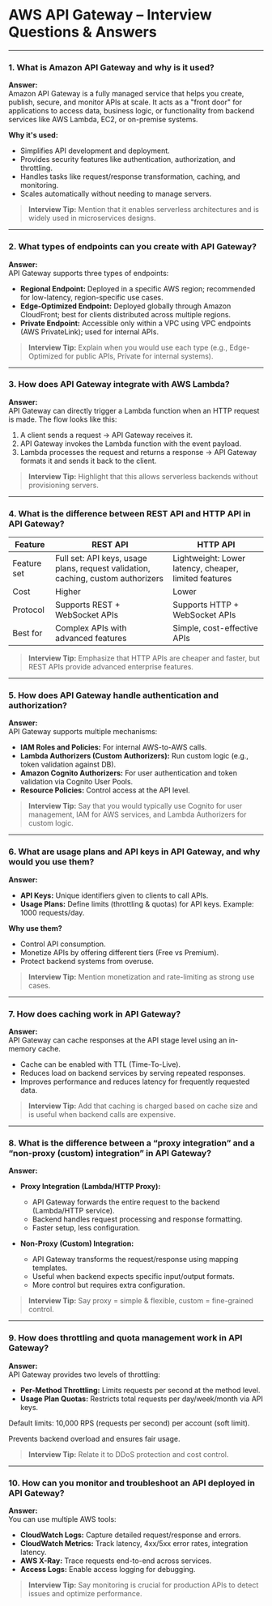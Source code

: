 # AWS API Gateway – Interview Questions & Answers

---

### 1. What is Amazon API Gateway and why is it used?

**Answer:**  
Amazon API Gateway is a fully managed service that helps you create, publish, secure, and monitor APIs at scale. It acts as a "front door" for applications to access data, business logic, or functionality from backend services like AWS Lambda, EC2, or on-premise systems.

**Why it's used:**
- Simplifies API development and deployment.
- Provides security features like authentication, authorization, and throttling.
- Handles tasks like request/response transformation, caching, and monitoring.
- Scales automatically without needing to manage servers.

> **Interview Tip:** Mention that it enables serverless architectures and is widely used in microservices designs.

---

### 2. What types of endpoints can you create with API Gateway?

**Answer:**  
API Gateway supports three types of endpoints:
- **Regional Endpoint:** Deployed in a specific AWS region; recommended for low-latency, region-specific use cases.
- **Edge-Optimized Endpoint:** Deployed globally through Amazon CloudFront; best for clients distributed across multiple regions.
- **Private Endpoint:** Accessible only within a VPC using VPC endpoints (AWS PrivateLink); used for internal APIs.

> **Interview Tip:** Explain when you would use each type (e.g., Edge-Optimized for public APIs, Private for internal systems).

---

### 3. How does API Gateway integrate with AWS Lambda?

**Answer:**  
API Gateway can directly trigger a Lambda function when an HTTP request is made. The flow looks like this:
1. A client sends a request → API Gateway receives it.
2. API Gateway invokes the Lambda function with the event payload.
3. Lambda processes the request and returns a response → API Gateway formats it and sends it back to the client.

> **Interview Tip:** Highlight that this allows serverless backends without provisioning servers.

---

### 4. What is the difference between REST API and HTTP API in API Gateway?

| Feature      | REST API | HTTP API |
|--------------|----------|----------|
| Feature set  | Full set: API keys, usage plans, request validation, caching, custom authorizers | Lightweight: Lower latency, cheaper, limited features |
| Cost         | Higher   | Lower    |
| Protocol     | Supports REST + WebSocket APIs | Supports HTTP + WebSocket APIs |
| Best for     | Complex APIs with advanced features | Simple, cost-effective APIs |

> **Interview Tip:** Emphasize that HTTP APIs are cheaper and faster, but REST APIs provide advanced enterprise features.

---

### 5. How does API Gateway handle authentication and authorization?

**Answer:**  
API Gateway supports multiple mechanisms:
- **IAM Roles and Policies:** For internal AWS-to-AWS calls.
- **Lambda Authorizers (Custom Authorizers):** Run custom logic (e.g., token validation against DB).
- **Amazon Cognito Authorizers:** For user authentication and token validation via Cognito User Pools.
- **Resource Policies:** Control access at the API level.

> **Interview Tip:** Say that you would typically use Cognito for user management, IAM for AWS services, and Lambda Authorizers for custom logic.

---

### 6. What are usage plans and API keys in API Gateway, and why would you use them?

**Answer:**  
- **API Keys:** Unique identifiers given to clients to call APIs.
- **Usage Plans:** Define limits (throttling & quotas) for API keys. Example: 1000 requests/day.

**Why use them?**
- Control API consumption.
- Monetize APIs by offering different tiers (Free vs Premium).
- Protect backend systems from overuse.

> **Interview Tip:** Mention monetization and rate-limiting as strong use cases.

---

### 7. How does caching work in API Gateway?

**Answer:**  
API Gateway can cache responses at the API stage level using an in-memory cache.
- Cache can be enabled with TTL (Time-To-Live).
- Reduces load on backend services by serving repeated responses.
- Improves performance and reduces latency for frequently requested data.

> **Interview Tip:** Add that caching is charged based on cache size and is useful when backend calls are expensive.

---

### 8. What is the difference between a “proxy integration” and a “non-proxy (custom) integration” in API Gateway?

**Answer:**  
- **Proxy Integration (Lambda/HTTP Proxy):**
  - API Gateway forwards the entire request to the backend (Lambda/HTTP service).
  - Backend handles request processing and response formatting.
  - Faster setup, less configuration.

- **Non-Proxy (Custom) Integration:**
  - API Gateway transforms the request/response using mapping templates.
  - Useful when backend expects specific input/output formats.
  - More control but requires extra configuration.

> **Interview Tip:** Say proxy = simple & flexible, custom = fine-grained control.

---

### 9. How does throttling and quota management work in API Gateway?

**Answer:**  
API Gateway provides two levels of throttling:
- **Per-Method Throttling:** Limits requests per second at the method level.
- **Usage Plan Quotas:** Restricts total requests per day/week/month via API keys.

Default limits: 10,000 RPS (requests per second) per account (soft limit).

Prevents backend overload and ensures fair usage.

> **Interview Tip:** Relate it to DDoS protection and cost control.

---

### 10. How can you monitor and troubleshoot an API deployed in API Gateway?

**Answer:**  
You can use multiple AWS tools:
- **CloudWatch Logs:** Capture detailed request/response and errors.
- **CloudWatch Metrics:** Track latency, 4xx/5xx error rates, integration latency.
- **AWS X-Ray:** Trace requests end-to-end across services.
- **Access Logs:** Enable access logging for debugging.

> **Interview Tip:** Say monitoring is crucial for production APIs to detect issues and optimize performance.